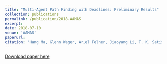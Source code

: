 ```yaml
---
title: "Multi-Agent Path Finding with Deadlines: Preliminary Results"
collection: publications
permalink: /publication/2018-AAMAS
excerpt:
date: 2018-07-10
venue: 'AAMAS'
paperurl:
citation: 'Hang Ma, Glenn Wager, Ariel Felner, Jiaoyang Li, T. K. Satish Kumar and Sven Koenig. (2018). &quot;Multi-Agent Path Finding with Deadlines: Preliminary Results.&quot; In <i>Proceedings of the International Joint Conference on Autonomous Agents and Multiagent Systems (AAMAS)</i>. (in print).'
---
```



[Download paper here](http://jiaoyang-li.github.io/files/2018-AAMAS.pdf)
